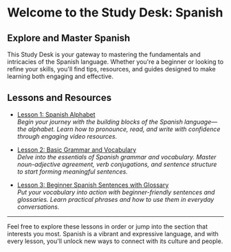 # Welcome to the Study Desk: Spanish

## Explore and Master Spanish

This Study Desk is your gateway to mastering the fundamentals and intricacies of the Spanish language. Whether you're a beginner or looking to refine your skills, you'll find tips, resources, and guides designed to make learning both engaging and effective.

## Lessons and Resources

- [Lesson 1: Spanish Alphabet](/study-desk/languages/spanish/lesson1_alphabet)  
  *Begin your journey with the building blocks of the Spanish language—the alphabet. Learn how to pronounce, read, and write with confidence through engaging video resources.*

- [Lesson 2: Basic Grammar and Vocabulary](/study-desk/languages/spanish/lesson2_basic_grammer_and_vocabulary)  
  *Delve into the essentials of Spanish grammar and vocabulary. Master noun-adjective agreement, verb conjugations, and sentence structure to start forming meaningful sentences.*

- [Lesson 3: Beginner Spanish Sentences with Glossary](/study-desk/languages/spanish/lesson3_building_blocks)  
  *Put your vocabulary into action with beginner-friendly sentences and glossaries. Learn practical phrases and how to use them in everyday conversations.*

---

Feel free to explore these lessons in order or jump into the section that interests you most. Spanish is a vibrant and expressive language, and with every lesson, you'll unlock new ways to connect with its culture and people.
